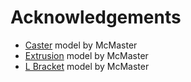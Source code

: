 # Acknowledgements

- [Caster](https://www.mcmaster.com/8789t42/) model by McMaster
- [Extrusion](https://www.mcmaster.com/5537T902/) model by McMaster
- [L Bracket](https://www.mcmaster.com/5537T963/) model by McMaster
